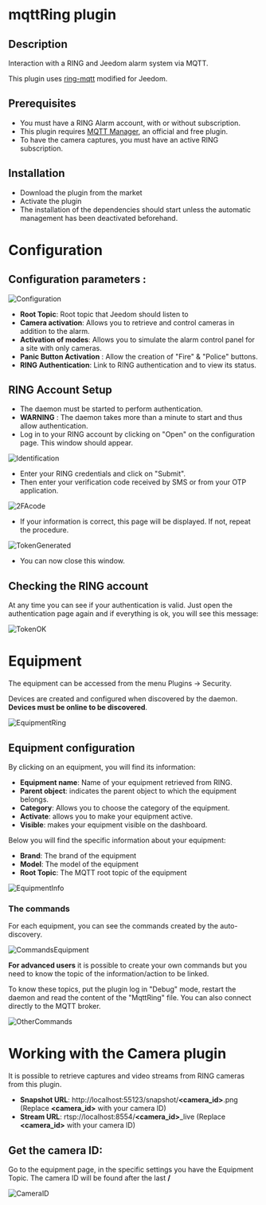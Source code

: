 # mqttRing plugin

## Description

Interaction with a RING and Jeedom alarm system via MQTT.

This plugin uses [ring-mqtt](https://github.com/tsightler/ring-mqtt) modified for Jeedom.

## Prerequisites

- You must have a RING Alarm account, with or without subscription.
- This plugin requires [MQTT Manager](https://market.jeedom.com/index.php?v=d&p=market_display&id=4213), an official and free plugin.
- To have the camera captures, you must have an active RING subscription.

## Installation

- Download the plugin from the market
- Activate the plugin
- The installation of the dependencies should start unless the automatic management has been deactivated beforehand.

# Configuration

## Configuration parameters :

![Configuration](../images/configuration.png)

- **Root Topic**: Root topic that Jeedom should listen to
- **Camera activation**: Allows you to retrieve and control cameras in addition to the alarm.
- **Activation of modes**: Allows you to simulate the alarm control panel for a site with only cameras.
- **Panic Button Activation** : Allow the creation of "Fire" & "Police" buttons.
- **RING Authentication**: Link to RING authentication and to view its status.

## RING Account Setup

- The daemon must be started to perform authentication.
- **WARNING** : The daemon takes more than a minute to start and thus allow authentication.
- Log in to your RING account by clicking on "Open" on the configuration page. This window should appear.

![Identification](../images/loginpassword.png)

- Enter your RING credentials and click on "Submit".
- Then enter your verification code received by SMS or from your OTP application.

![2FAcode](../images/2facode.png)

- If your information is correct, this page will be displayed. If not, repeat the procedure.

![TokenGenerated](../images/tokengenerated.png)

- You can now close this window.

## Checking the RING account

At any time you can see if your authentication is valid. Just open the authentication page again and if everything is ok, you will see this message:

![TokenOK](../images/tokenok.png)

# Equipment

The equipment can be accessed from the menu Plugins → Security.

Devices are created and configured when discovered by the daemon. **Devices must be online to be discovered**.

![EquipmentRing](../images/mesequipements.png)

## Equipment configuration

By clicking on an equipment, you will find its information:

- **Equipment name**: Name of your equipment retrieved from RING.
- **Parent object**: indicates the parent object to which the equipment belongs.
- **Category**: Allows you to choose the category of the equipment.
- **Activate**: allows you to make your equipment active.
- **Visible**: makes your equipment visible on the dashboard.

Below you will find the specific information about your equipment:

- **Brand**: The brand of the equipment
- **Model**: The model of the equipment
- **Root Topic**: The MQTT root topic of the equipment

![EquipmentInfo](../images/infoequipement.png)

### The commands

For each equipment, you can see the commands created by the auto-discovery.

![CommandsEquipment](../images/commandesequipement.png)

**For advanced users** it is possible to create your own commands but you need to know the topic of the information/action to be linked.

To know these topics, put the plugin log in "Debug" mode, restart the daemon and read the content of the "MqttRing" file. You can also connect directly to the MQTT broker.

![OtherCommands](../images/othertopic.png)

# Working with the Camera plugin

It is possible to retrieve captures and video streams from RING cameras from this plugin.

- **Snapshot URL**: http://localhost:55123/snapshot/**<camera_id>**.png (Replace **<camera_id>** with your camera ID)
- **Stream URL**: rtsp://localhost:8554/**<camera_id>**_live (Replace **<camera_id>** with your camera ID)

## Get the camera ID:

Go to the equipment page, in the specific settings you have the Equipment Topic. The camera ID will be found after the last **/**

![CameraID](../images/cameraid.png)
